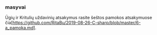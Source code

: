 ### masyvai

Ūgių ir Kritulių uždavinių atsakymus rasite šeštos pamokos atsakymuose čia[https://github.com/RitaBu/2019-08-26-C-sharp/blob/master/6-a_pamoka.md].
